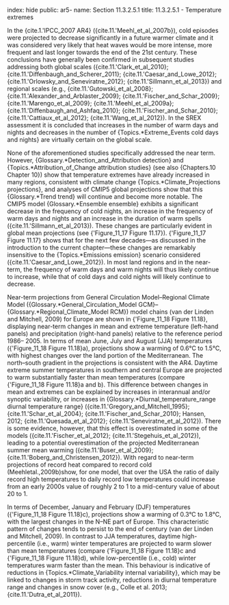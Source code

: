 index: hide
public: ar5-
name: Section 11.3.2.5.1
title: 11.3.2.5.1 - Temperature extremes

In the {cite.1.'IPCC_2007 AR4} ({cite.11.'Meehl_et_al_2007b}), cold episodes were projected to decrease significantly in a future warmer climate and it was considered very likely that heat waves would be more intense, more frequent and last longer towards the end of the 21st century. These conclusions have generally been confirmed in subsequent studies addressing both global scales ({cite.11.'Clark_et_al_2010}; {cite.11.'Diffenbaugh_and_Scherer_2011}; {cite.11.'Caesar_and_Lowe_2012}; {cite.11.'Orlowsky_and_Seneviratne_2012}; {cite.11.'Sillmann_et_al_2013}) and regional scales (e.g., {cite.11.'Gutowski_et_al_2008}; {cite.11.'Alexander_and_Arblaster_2009}; {cite.11.'Fischer_and_Schar_2009}; {cite.11.'Marengo_et_al_2009}; {cite.11.'Meehl_et_al_2009a}; {cite.11.'Diffenbaugh_and_Ashfaq_2010}; {cite.11.'Fischer_and_Schar_2010}; {cite.11.'Cattiaux_et_al_2012}; {cite.11.'Wang_et_al_2012}). In the SREX assessment it is concluded that increases in the number of warm days and nights and decreases in the number of {Topics.*Extreme_Events cold days and nights} are virtually certain on the global scale.

None of the aforementioned studies specifically addressed the near term. However, {Glossary.*Detection_and_Attribution detection} and {Topics.*Attribution_of_Change attribution studies} (see also {Chapters.10 Chapter 10}) show that temperature extremes have already increased in many regions, consistent with climate change {Topics.*Climate_Projections projections}, and analyses of CMIP5 global projections show that this {Glossary.*Trend trend} will continue and become more notable. The CMIP5 model {Glossary.*Ensemble ensemble} exhibits a significant decrease in the frequency of cold nights, an increase in the frequency of warm days and nights and an increase in the duration of warm spells ({cite.11.'Sillmann_et_al_2013}). These changes are particularly evident in global mean projections (see {'Figure_11_17 Figure 11.17}). {'Figure_11_17 Figure 11.17} shows that for the next few decades—as discussed in the introduction to the current chapter—these changes are remarkably insensitive to the {Topics.*Emissions emission} scenario considered ({cite.11.'Caesar_and_Lowe_2012}). In most land regions and in the near-term, the frequency of warm days and warm nights will thus likely continue to increase, while that of cold days and cold nights will likely continue to decrease.

Near-term projections from General Circulation Model–Regional Climate Model ({Glossary.*General_Circulation_Model GCM}–{Glossary.*Regional_Climate_Model RCM}) model chains (van der Linden and Mitchell, 2009) for Europe are shown in {'Figure_11_18 Figure 11.18}, displaying near-term changes in mean and extreme temperature (left-hand panels) and precipitation (right-hand panels) relative to the reference period 1986– 2005. In terms of mean June, July and August (JJA) temperatures ({'Figure_11_18 Figure 11.18}a), projections show a warming of 0.6°C to 1.5°C, with highest changes over the land portion of the Mediterranean. The north–south gradient in the projections is consistent with the AR4. Daytime extreme summer temperatures in southern and central Europe are projected to warm substantially faster than mean temperatures (compare {'Figure_11_18 Figure 11.18}a and b). This difference between changes in mean and extremes can be explained by increases in interannual and/or synoptic variability, or increases in {Glossary.*Diurnal_temperature_range diurnal temperature range} ({cite.11.'Gregory_and_Mitchell_1995}; {cite.11.'Schar_et_al_2004}; {cite.11.'Fischer_and_Schar_2010}; Hansen, 2012; {cite.11.'Quesada_et_al_2012}; {cite.11.'Seneviratne_et_al_2012}). There is some evidence, however, that this effect is overestimated in some of the models ({cite.11.'Fischer_et_al_2012}; {cite.11.'Stegehuis_et_al_2012}), leading to a potential overestimation of the projected Mediterranean summer mean warming ({cite.11.'Buser_et_al_2009}; {cite.11.'Boberg_and_Christensen_2012}). With regard to near-term projections of record heat compared to record cold (Meehletal.,2009b)show, for one model, that over the USA the ratio of daily record high temperatures to daily record low temperatures could increase from an early 2000s value of roughly 2 to 1 to a mid-century value of about 20 to 1.

In terms of December, January and February (DJF) temperatures ({'Figure_11_18 Figure 11.18}c), projections show a warming of 0.3°C to 1.8°C, with the largest changes in the N–NE part of Europe. This characteristic pattern of changes tends to persist to the end of century (van der Linden and Mitchell, 2009). In contrast to JJA temperatures, daytime high-percentile (i.e., warm) winter temperatures are projected to warm slower than mean temperatures (compare {'Figure_11_18 Figure 11.18}c and {'Figure_11_18 Figure 11.18}d), while low-percentile (i.e., cold) winter temperatures warm faster than the mean. This behaviour is indicative of reductions in {Topics.*Climate_Variability internal variability}, which may be linked to changes in storm track activity, reductions in diurnal temperature range and changes in snow cover (e.g., Colle et al. 2013; {cite.11.'Dutra_et_al_2011}).
